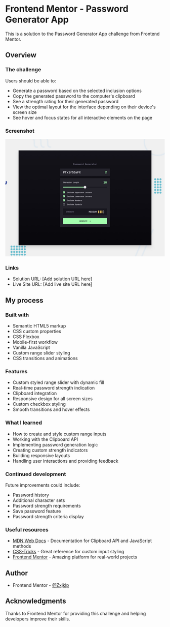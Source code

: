 # Frontend Mentor - Password Generator App

This is a solution to the Password Generator App challenge from Frontend Mentor.

## Overview

### The challenge

Users should be able to:

- Generate a password based on the selected inclusion options
- Copy the generated password to the computer's clipboard
- See a strength rating for their generated password
- View the optimal layout for the interface depending on their device's screen size
- See hover and focus states for all interactive elements on the page

### Screenshot

![](./preview.jpg)

### Links

- Solution URL: [Add solution URL here]
- Live Site URL: [Add live site URL here]

## My process

### Built with

- Semantic HTML5 markup
- CSS custom properties
- CSS Flexbox
- Mobile-first workflow
- Vanilla JavaScript
- Custom range slider styling
- CSS transitions and animations

### Features

- Custom styled range slider with dynamic fill
- Real-time password strength indication
- Clipboard integration
- Responsive design for all screen sizes
- Custom checkbox styling
- Smooth transitions and hover effects

### What I learned

- How to create and style custom range inputs
- Working with the Clipboard API
- Implementing password generation logic
- Creating custom strength indicators
- Building responsive layouts
- Handling user interactions and providing feedback

### Continued development

Future improvements could include:

- Password history
- Additional character sets
- Password strength requirements
- Save password feature
- Password strength criteria display

### Useful resources

- [MDN Web Docs](https://developer.mozilla.org) - Documentation for Clipboard API and JavaScript methods
- [CSS-Tricks](https://css-tricks.com) - Great reference for custom input styling
- [Frontend Mentor](https://www.frontendmentor.io) - Amazing platform for real-world projects

## Author

- Frontend Mentor - [@Zxjklp](https://www.frontendmentor.io/profile/Zxjklp)

## Acknowledgments

Thanks to Frontend Mentor for providing this challenge and helping developers improve their skills.
